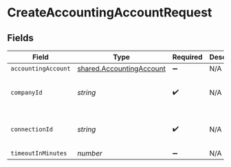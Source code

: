 # CreateAccountingAccountRequest


## Fields

| Field                                                                | Type                                                                 | Required                                                             | Description                                                          | Example                                                              |
| -------------------------------------------------------------------- | -------------------------------------------------------------------- | -------------------------------------------------------------------- | -------------------------------------------------------------------- | -------------------------------------------------------------------- |
| `accountingAccount`                                                  | [shared.AccountingAccount](../../models/shared/accountingaccount.md) | :heavy_minus_sign:                                                   | N/A                                                                  |                                                                      |
| `companyId`                                                          | *string*                                                             | :heavy_check_mark:                                                   | N/A                                                                  | 8a210b68-6988-11ed-a1eb-0242ac120002                                 |
| `connectionId`                                                       | *string*                                                             | :heavy_check_mark:                                                   | N/A                                                                  | 2e9d2c44-f675-40ba-8049-353bfcb5e171                                 |
| `timeoutInMinutes`                                                   | *number*                                                             | :heavy_minus_sign:                                                   | N/A                                                                  |                                                                      |